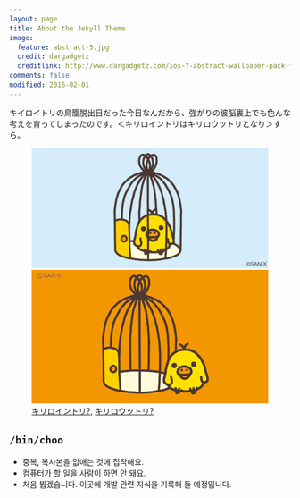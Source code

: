 ```yaml
---
layout: page
title: About the Jekyll Theme
image:
  feature: abstract-5.jpg
  credit: dargadgetz
  creditlink: http://www.dargadgetz.com/ios-7-abstract-wallpaper-pack-for-iphone-5-and-ipod-touch-retina/
comments: false
modified: 2016-02-01
---
```


キイロイトリの鳥籠脱出日だった今日なんだから、強がりの彼脳裏上でも色んな考えを育ってしまったのです。＜キリロイントリはキリロウットリとなり＞すら。

<figure class="half">
	<a href="/images/intori.jpg"><img src="/images/intori.jpg" /></a>
	<a href="/images/outtori.png"><img src="/images/outtori.png" /></a>
	<figcaption><a href="https://twitter.com/rilakkuma_gyr/status/1130246006224883713">キリロイントリ?</a>, <a href="https://twitter.com/korilakkuma_15/status/656424849745825792">キリロウットリ?</a></figure>

## `/bin/choo`

* 중복, 복사본을 없애는 것에 집착해요.
* 컴퓨터가 할 일을 사람이 하면 안 돼요.
* 처음 뵙겠습니다. 이곳에 개발 관련 지식을 기록해 둘 예정입니다. 

